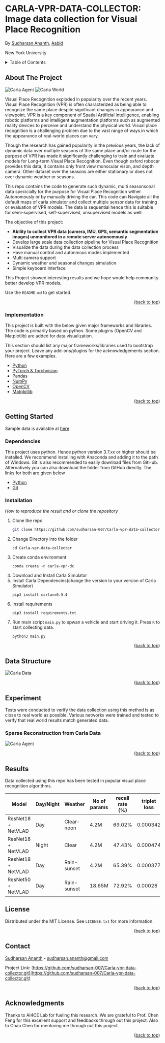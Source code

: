 <div id="top"></div>

# CARLA-VPR-DATA-COLLECTOR: Image data collection for Visual Place Recognition 
By [Sudharsan Ananth](https://sudharsan-007.github.io), [Aabid](https://www.linkedin.com/in/)

New York University

<!-- TABLE OF CONTENTS -->
<details>
  <summary>Table of Contents</summary>
  <ol>
    <li>
      <a href="#about-the-project">About This Project</a>
      <ul>
        <li><a href="#implementation">Implementation</a></li>
      </ul>
    </li>
    <li>
      <a href="#getting-started">Getting Started</a>
      <ul>
        <li><a href="#dependencies">Dependencies</a></li>
        <li><a href="#installation">Installation</a></li>
      </ul>
    </li>
    <li><a href="#methodology">Methodology</a></li>
    <li><a href="#experiment">Experiment</a></li>
    <li><a href="#results">Results</a></li>
    <li><a href="#license">License</a></li>
    <li><a href="#acknowledgments">Acknowledgments</a></li>
  </ol>
</details>


<!-- ABOUT THE PROJECT -->
## About The Project

![Carla Agent](assets/agent_cam.gif)
![Carla World](assets/world_view.gif)

Visual Place Recognition exploded in popularity over the recent years. Visual Place Recognition (VPR) is often characterized as being able to recognize the same place despite significant changes in appearance and viewpoint. VPR is a key component of Spatial Artificial Intelligence, enabling robotic platforms and intelligent augmentation platforms such as augmented reality devices to perceive and understand the physical world. Visual place recognition is a challenging problem due to the vast range of ways in which the appearance of real-world places can vary.

Though the research has gained popularity in the previous years, the lack of dynamic data over multiple seasons of the same place and/or route for the purpose of VPR has made it significantly challenging to train and evaluate models for Long-term Visual Place Recognition. Even though oxford robocar provides this data, it contains only front view monocular vison, and depth camera. Other dataset over the seasons are either stationary or does not over dynamic weather or seasons. 

This repo contains the code to generate such dynamic, multi seasonsonal data specicially for the purpose for Visual Place Recognition wither Autonomously or by manually driving the car. This code can Navigate all the default maps of carla simulator and collect multiple sensor data for training or evaluation of VPR models. The data is sequential hence this is suitable for semi-supervised, self-supervised, unsupervised models as well. 

The objective of this project:
* **Ability to collect VPR data (camera, IMU, GPS, semantic segmentation images) unmonitored in a remote server autonomously**
* Develop large scale data collection pipeline for Visual Place Recognition
* Visualize the data during the data collection process
* Have manual control and autonmous modes implemented
* Multi camera support 
* Dynamic weather and seasonal changes simulation
* Simple keyboard interface

This Project showed interesting results and we hope would help community better develop VPR models. 

Use the `README.md` to get started.

<p align="right">(<a href="#top">back to top</a>)</p>



### Implementation

This project is built with the below given major frameworks and libraries. The code is primarily based on python. Some plugins (OpenCV and Matplotlib) are added for data visualization.

This section should list any major frameworks/libraries used to bootstrap your project. Leave any add-ons/plugins for the acknowledgements section. Here are a few examples.

* [Python](https://www.python.org/)
* [PyTorch & Torchvision](https://pytorch.org/)
* [Pandas](https://pandas.pydata.org)
* [NumPy](https://numpy.org)
* [OpenCV](https://docs.opencv.org/4.x/d6/d00/tutorial_py_root.html)
* [Matplotlib](https://matplotlib.org/)

<p align="right">(<a href="#top">back to top</a>)</p>

<!-- GETTING STARTED -->

## Getting Started

Sample data is available at [here]()

### Dependencies

This project uses python. Hence python version 3.7.xx or higher should be installed. We recommend installing with Anaconda and adding it to the path of Windows. Git is also recommended to easily download files from GitHub. Alternatively you can also download the folder from GitHub directly. The links for both are given below
* [Python](https://www.python.org/)
* [Git](https://git-scm.com/)

### Installation

_How to reproduce the result and or clone the repository_

1. Clone the repo
   ```sh
   git clone https://github.com/sudharsan-007/Carla-vpr-data-collector.git
   ```
2. Change Directory into the folder
   ```
   cd Carla-vpr-data-collector
   ```
3. Create conda environment 
   ```
   conda create -n carla-vpr-dc
   ```
4. Download and Install Carla Simulator
5. Install Carla Dependencies(change the version to your version of Carla Simulator)
    ```
    pip3 install carla==0.9.4
    ```
6. Install requirements
   ```
   pip3 install requirements.txt
   ```
7. Run main script `main.py` to spwan a vehicle and start driving it. Press `R` to start collecting data.
   ```
   python3 main.py
   ```


<p align="right">(<a href="#top">back to top</a>)</p>

## Data Structure

![Carla Data](assets/data_structure.png)




<p align="right">(<a href="#top">back to top</a>)</p>



<!-- ROADMAP -->
## Experiment

Tests were conducted to verify the data collection using this method is as close to real world as possible. Various networks were trained and tested to verify that real world results match generated data. 

### Sparse Reconstruction from Carla Data
![Carla Agent](assets/sparse_recon.gif)

<p align="right">(<a href="#top">back to top</a>)</p>

## Results

Data collected using this repo has been tested in popular visual place recognition algorithms. 


| Model              | Day/Night | Weather   | No of params | recall rate (%) | triplet loss |
|------              | --------  | -------   | ----------   | --------        | --------     |
| ResNet18 + NetVLAD | Day       | Clear-noon | 4.2M        | 69.02%          | 0.000342 |
| ResNet18 + NetVLAD | Night     | Clear      | 4.2M          | 47.43%          | 0.000474 |
| ResNet18 + NetVLAD | Day       | Rain-sunset | 4.2M         | 65.39%          | 0.000377 |
| ResNet50 + NetVLAD | Day       | Rain-sunset | 18.65M       | 72.92%          | 0.00028 |





<!-- LICENSE -->
## License

Distributed under the MIT License. See `LICENSE.txt` for more information.

<p align="right">(<a href="#top">back to top</a>)</p>


<!-- CONTACT -->
## Contact

[Sudharsan Ananth]([sudharsan.ananth@gmail.com](https://sudharsanananth.wixsite.com/sudharsan)) - sudharsan.ananth@gmail.com


Project Link: [https://github.com/sudharsan-007/Carla-vpr-data-collector.git](https://github.com/sudharsan-007/Carla-vpr-data-collector.git)

<p align="right">(<a href="#top">back to top</a>)</p>


<!-- ACKNOWLEDGMENTS -->
## Acknowledgments

Thanks to AI4CE Lab for fueling this research. We are grateful to Prof. Chen Feng for this excellent support and feedbacks through out this project. Also to Chao Chen for mentoring me through out this project. 


<p align="right">(<a href="#top">back to top</a>)</p>

